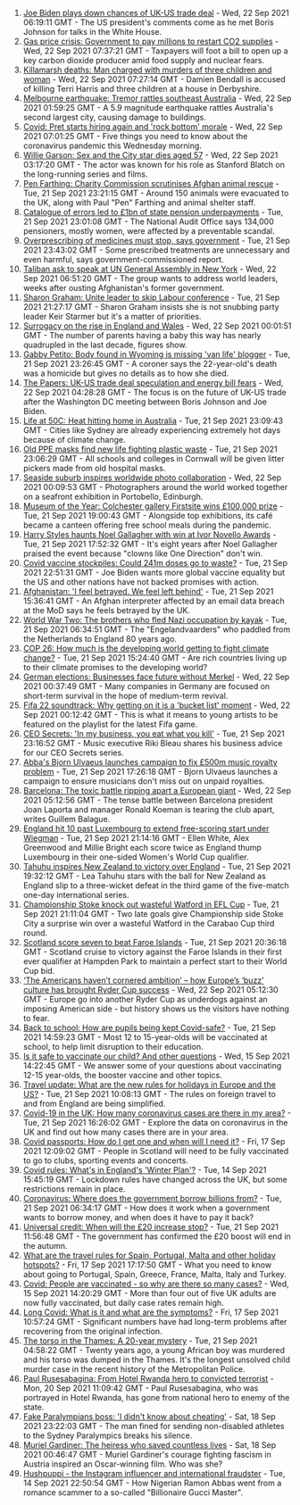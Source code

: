 1. [Joe Biden plays down chances of UK-US trade deal](https://www.bbc.co.uk/news/uk-politics-58646017?at_medium=RSS&at_campaign=KARANGA) - Wed, 22 Sep 2021 06:19:11 GMT - The US president's comments come as he met Boris Johnson for talks in the White House.
2. [Gas price crisis: Government to pay millions to restart CO2 supplies](https://www.bbc.co.uk/news/business-58641394?at_medium=RSS&at_campaign=KARANGA) - Wed, 22 Sep 2021 07:37:21 GMT - Taxpayers will foot a bill to open up a key carbon dioxide producer amid food supply and nuclear fears.
3. [Killamarsh deaths: Man charged with murders of three children and woman](https://www.bbc.co.uk/news/uk-england-derbyshire-58635995?at_medium=RSS&at_campaign=KARANGA) - Wed, 22 Sep 2021 07:27:14 GMT - Damien Bendall is accused of killing Terri Harris and three children at a house in Derbyshire.
4. [Melbourne earthquake: Tremor rattles southeast Australia](https://www.bbc.co.uk/news/world-australia-58646917?at_medium=RSS&at_campaign=KARANGA) - Wed, 22 Sep 2021 01:59:25 GMT - A 5.9 magnitude earthquake rattles Australia's second largest city, causing damage to buildings.
5. [Covid: Pret starts hiring again and 'rock bottom' morale](https://www.bbc.co.uk/news/uk-58643810?at_medium=RSS&at_campaign=KARANGA) - Wed, 22 Sep 2021 07:01:25 GMT - Five things you need to know about the coronavirus pandemic this Wednesday morning.
6. [Willie Garson: Sex and the City star dies aged 57](https://www.bbc.co.uk/news/world-us-canada-58647331?at_medium=RSS&at_campaign=KARANGA) - Wed, 22 Sep 2021 03:17:20 GMT - The actor was known for his role as Stanford Blatch on the long-running series and films.
7. [Pen Farthing: Charity Commission scrutinises Afghan animal rescue](https://www.bbc.co.uk/news/uk-58645719?at_medium=RSS&at_campaign=KARANGA) - Tue, 21 Sep 2021 23:21:15 GMT - Around 150 animals were evacuated to the UK, along with Paul "Pen" Farthing and animal shelter staff.
8. [Catalogue of errors led to £1bn of state pension underpayments](https://www.bbc.co.uk/news/business-58640197?at_medium=RSS&at_campaign=KARANGA) - Tue, 21 Sep 2021 23:01:08 GMT - The National Audit Office says 134,000 pensioners, mostly women, were affected by a preventable scandal.
9. [Overprescribing of medicines must stop, says government](https://www.bbc.co.uk/news/health-58639253?at_medium=RSS&at_campaign=KARANGA) - Tue, 21 Sep 2021 23:43:02 GMT - Some prescribed treatments are unnecessary and even harmful, says government-commissioned report.
10. [Taliban ask to speak at UN General Assembly in New York](https://www.bbc.co.uk/news/world-asia-58632147?at_medium=RSS&at_campaign=KARANGA) - Wed, 22 Sep 2021 06:51:20 GMT - The group wants to address world leaders, weeks after ousting Afghanistan's former government.
11. [Sharon Graham: Unite leader to skip Labour conference](https://www.bbc.co.uk/news/uk-politics-58644894?at_medium=RSS&at_campaign=KARANGA) - Tue, 21 Sep 2021 21:27:17 GMT - Sharon Graham insists she is not snubbing party leader Keir Starmer but it's a matter of priorities.
12. [Surrogacy on the rise in England and Wales](https://www.bbc.co.uk/news/uk-58639955?at_medium=RSS&at_campaign=KARANGA) - Wed, 22 Sep 2021 00:01:51 GMT - The number of parents having a baby this way has nearly quadrupled in the last decade, figures show.
13. [Gabby Petito: Body found in Wyoming is missing 'van life' blogger](https://www.bbc.co.uk/news/world-us-canada-58646087?at_medium=RSS&at_campaign=KARANGA) - Tue, 21 Sep 2021 23:26:45 GMT - A coroner says the 22-year-old's death was a homicide but gives no details as to how she died.
14. [The Papers: UK-US trade deal speculation and energy bill fears](https://www.bbc.co.uk/news/blogs-the-papers-58646657?at_medium=RSS&at_campaign=KARANGA) - Wed, 22 Sep 2021 04:28:28 GMT - The focus is on the future of UK-US trade after the Washington DC meeting between Boris Johnson and Joe Biden.
15. [Life at 50C: Heat hitting home in Australia](https://www.bbc.co.uk/news/world-australia-58643237?at_medium=RSS&at_campaign=KARANGA) - Tue, 21 Sep 2021 23:09:43 GMT - Cities like Sydney are already experiencing extremely hot days because of climate change.
16. [Old PPE masks find new life fighting plastic waste](https://www.bbc.co.uk/news/science-environment-58638792?at_medium=RSS&at_campaign=KARANGA) - Tue, 21 Sep 2021 23:06:29 GMT - All schools and colleges in Cornwall will be given litter pickers made from old hospital masks.
17. [Seaside suburb inspires worldwide photo collaboration](https://www.bbc.co.uk/news/in-pictures-58545468?at_medium=RSS&at_campaign=KARANGA) - Wed, 22 Sep 2021 00:09:53 GMT - Photographers around the world worked together on a seafront exhibition in Portobello, Edinburgh.
18. [Museum of the Year: Colchester gallery Firstsite wins £100,000 prize](https://www.bbc.co.uk/news/entertainment-arts-58636369?at_medium=RSS&at_campaign=KARANGA) - Tue, 21 Sep 2021 19:00:43 GMT - Alongside top exhibitions, its café became a canteen offering free school meals during the pandemic.
19. [Harry Styles haunts Noel Gallagher with win at Ivor Novello Awards](https://www.bbc.co.uk/news/entertainment-arts-58642759?at_medium=RSS&at_campaign=KARANGA) - Tue, 21 Sep 2021 17:52:32 GMT - It's eight years after Noel Gallagher praised the event because "clowns like One Direction" don't win.
20. [Covid vaccine stockpiles: Could 241m doses go to waste?](https://www.bbc.co.uk/news/world-us-canada-58640297?at_medium=RSS&at_campaign=KARANGA) - Tue, 21 Sep 2021 22:51:31 GMT - Joe Biden wants more global vaccine equality but the US and other nations have not backed promises with action.
21. [Afghanistan: 'I feel betrayed. We feel left behind'](https://www.bbc.co.uk/news/uk-58639895?at_medium=RSS&at_campaign=KARANGA) - Tue, 21 Sep 2021 15:36:41 GMT - An Afghan interpreter affected by an email data breach at the MoD says he feels betrayed by the UK.
22. [World War Two: The brothers who fled Nazi occupation by kayak](https://www.bbc.co.uk/news/uk-england-suffolk-57205877?at_medium=RSS&at_campaign=KARANGA) - Tue, 21 Sep 2021 06:34:51 GMT - The "Engelandvaarders" who paddled from the Netherlands to England 80 years ago.
23. [COP 26: How much is the developing world getting to fight climate change?](https://www.bbc.co.uk/news/57975275?at_medium=RSS&at_campaign=KARANGA) - Tue, 21 Sep 2021 15:24:40 GMT - Are rich countries living up to their climate promises to the developing world?
24. [German elections: Businesses face future without Merkel](https://www.bbc.co.uk/news/58632324?at_medium=RSS&at_campaign=KARANGA) - Wed, 22 Sep 2021 00:37:49 GMT - Many companies in Germany are focused on short-term survival in the hope of medium-term revival.
25. [Fifa 22 soundtrack: Why getting on it is a 'bucket list' moment](https://www.bbc.co.uk/news/newsbeat-58637447?at_medium=RSS&at_campaign=KARANGA) - Wed, 22 Sep 2021 00:12:42 GMT - This is what it means to young artists to be featured on the playlist for the latest Fifa game.
26. [CEO Secrets: 'In my business, you eat what you kill'](https://www.bbc.co.uk/news/business-58598136?at_medium=RSS&at_campaign=KARANGA) - Tue, 21 Sep 2021 23:16:52 GMT - Music executive Riki Bleau shares his business advice for our CEO Secrets series.
27. [Abba's Bjorn Ulvaeus launches campaign to fix £500m music royalty problem](https://www.bbc.co.uk/news/entertainment-arts-58643787?at_medium=RSS&at_campaign=KARANGA) - Tue, 21 Sep 2021 17:26:18 GMT - Bjorn Ulvaeus launches a campaign to ensure musicians don't miss out on unpaid royalties.
28. [Barcelona: The toxic battle ripping apart a European giant](https://www.bbc.co.uk/sport/football/58643421?at_medium=RSS&at_campaign=KARANGA) - Wed, 22 Sep 2021 05:12:56 GMT - The tense battle between Barcelona president Joan Laporta and manager Ronald Koeman is tearing the club apart, writes Guillem Balague.
29. [England hit 10 past Luxembourg to extend free-scoring start under Wiegman](https://www.bbc.co.uk/sport/football/58624411?at_medium=RSS&at_campaign=KARANGA) - Tue, 21 Sep 2021 21:14:16 GMT - Ellen White, Alex Greenwood and Millie Bright each score twice as England thump Luxembourg in their one-sided Women's World Cup qualifier.
30. [Tahuhu inspires New Zealand to victory over England](https://www.bbc.co.uk/sport/cricket/58643587?at_medium=RSS&at_campaign=KARANGA) - Tue, 21 Sep 2021 19:32:12 GMT - Lea Tahuhu stars with the ball for New Zealand as England slip to a three-wicket defeat in the third game of the five-match one-day international series.
31. [Championship Stoke knock out wasteful Watford in EFL Cup](https://www.bbc.co.uk/sport/football/58553815?at_medium=RSS&at_campaign=KARANGA) - Tue, 21 Sep 2021 21:11:04 GMT - Two late goals give Championship side Stoke City a surprise win over a wasteful Watford in the Carabao Cup third round.
32. [Scotland score seven to beat Faroe Islands](https://www.bbc.co.uk/sport/football/58627425?at_medium=RSS&at_campaign=KARANGA) - Tue, 21 Sep 2021 20:36:18 GMT - Scotland cruise to victory against the Faroe Islands in their first ever qualifier at Hampden Park to maintain a perfect start to their World Cup bid.
33. [‘The Americans haven’t cornered ambition’ – how Europe’s ‘buzz’ culture has brought Ryder Cup success](https://www.bbc.co.uk/sport/golf/58586293?at_medium=RSS&at_campaign=KARANGA) - Wed, 22 Sep 2021 05:12:30 GMT - Europe go into another Ryder Cup as underdogs against an imposing American side - but history shows us the visitors have nothing to fear.
34. [Back to school: How are pupils being kept Covid-safe?](https://www.bbc.co.uk/news/education-51643556?at_medium=RSS&at_campaign=KARANGA) - Tue, 21 Sep 2021 14:59:23 GMT - Most 12 to 15-year-olds will be vaccinated at school, to help limit disruption to their education.
35. [Is it safe to vaccinate our child? And other questions](https://www.bbc.co.uk/news/world-asia-china-51176409?at_medium=RSS&at_campaign=KARANGA) - Wed, 15 Sep 2021 14:22:45 GMT - We answer some of your questions about vaccinating 12-15 year-olds, the booster vaccine and other topics.
36. [Travel update: What are the new rules for holidays in Europe and the US?](https://www.bbc.co.uk/news/explainers-52544307?at_medium=RSS&at_campaign=KARANGA) - Tue, 21 Sep 2021 10:08:13 GMT - The rules on foreign travel to and from England are being simplified.
37. [Covid-19 in the UK: How many coronavirus cases are there in my area?](https://www.bbc.co.uk/news/uk-51768274?at_medium=RSS&at_campaign=KARANGA) - Tue, 21 Sep 2021 16:26:02 GMT - Explore the data on coronavirus in the UK and find out how many cases there are in your area.
38. [Covid passports: How do I get one and when will I need it?](https://www.bbc.co.uk/news/explainers-55718553?at_medium=RSS&at_campaign=KARANGA) - Fri, 17 Sep 2021 12:09:02 GMT - People in Scotland will need to be fully vaccinated to go to clubs, sporting events and concerts.
39. [Covid rules: What's in England's 'Winter Plan'?](https://www.bbc.co.uk/news/explainers-52530518?at_medium=RSS&at_campaign=KARANGA) - Tue, 14 Sep 2021 15:45:19 GMT - Lockdown rules have changed across the UK, but some restrictions remain in place.
40. [Coronavirus: Where does the government borrow billions from?](https://www.bbc.co.uk/news/business-50504151?at_medium=RSS&at_campaign=KARANGA) - Tue, 21 Sep 2021 06:34:17 GMT - How does it work when a government wants to borrow money, and when does it have to pay it back?
41. [Universal credit: When will the £20 increase stop?](https://www.bbc.co.uk/news/uk-41487126?at_medium=RSS&at_campaign=KARANGA) - Tue, 21 Sep 2021 11:56:48 GMT - The government has confirmed the £20 boost will end in the autumn.
42. [What are the travel rules for Spain, Portugal, Malta and other holiday hotspots?](https://www.bbc.co.uk/news/explainers-56997931?at_medium=RSS&at_campaign=KARANGA) - Fri, 17 Sep 2021 17:17:50 GMT - What you need to know about going to Portugal, Spain, Greece, France, Malta, Italy and Turkey.
43. [Covid: People are vaccinated - so why are there so many cases?](https://www.bbc.co.uk/news/health-55045639?at_medium=RSS&at_campaign=KARANGA) - Wed, 15 Sep 2021 14:20:29 GMT - More than four out of five UK adults are now fully vaccinated, but daily case rates remain high.
44. [Long Covid: What is it and what are the symptoms?](https://www.bbc.co.uk/news/health-57833394?at_medium=RSS&at_campaign=KARANGA) - Fri, 17 Sep 2021 10:57:24 GMT - Significant numbers have had long-term problems after recovering from the original infection.
45. [The torso in the Thames: A 20-year mystery](https://www.bbc.co.uk/news/uk-58415046?at_medium=RSS&at_campaign=KARANGA) - Tue, 21 Sep 2021 04:58:22 GMT - Twenty years ago, a young African boy was murdered and his torso was dumped in the Thames. It's the longest unsolved child murder case in the recent history of the Metropolitan Police.
46. [Paul Rusesabagina: From Hotel Rwanda hero to convicted terrorist](https://www.bbc.co.uk/news/world-africa-58604468?at_medium=RSS&at_campaign=KARANGA) - Mon, 20 Sep 2021 11:09:42 GMT - Paul Rusesabagina, who was portrayed in Hotel Rwanda, has gone from national hero to enemy of the state.
47. [Fake Paralympians boss: 'I didn't know about cheating'](https://www.bbc.co.uk/news/stories-58598677?at_medium=RSS&at_campaign=KARANGA) - Sat, 18 Sep 2021 23:22:03 GMT - The man fined for sending non-disabled athletes to the Sydney Paralympics breaks his silence.
48. [Muriel Gardiner: The heiress who saved countless lives](https://www.bbc.co.uk/news/uk-england-london-58399839?at_medium=RSS&at_campaign=KARANGA) - Sat, 18 Sep 2021 00:46:47 GMT - Muriel Gardiner's courage fighting fascism in Austria inspired an Oscar-winning film. Who was she?
49. [Hushpuppi - the Instagram influencer and international fraudster](https://www.bbc.co.uk/news/world-africa-58553109?at_medium=RSS&at_campaign=KARANGA) - Tue, 14 Sep 2021 22:50:54 GMT - How Nigerian Ramon Abbas went from a romance scammer to a so-called "Billionaire Gucci Master".
